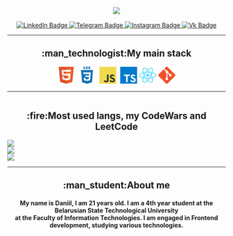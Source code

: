 <div id="header" align="center">
  <img src="https://media.giphy.com/media/bGgsc5mWoryfgKBx1u/giphy.gif" width="100"/>
</div>
<p></p>
<div id="badges" align="center">
  <a href="https://www.linkedin.com/in/daniil-yazvinski-a09523295/">
    <img src="https://img.shields.io/badge/LinkedIn-blue?style=for-the-badge&logo=linkedin&logoColor=white" alt="LinkedIn Badge" />
  </a>
  <a href="https://t.me/danilka_no_population">
    <img src="https://img.shields.io/badge/Telegram-white?style=for-the-badge&logo=telegram&logoColor=blue" alt="Telegram Badge"/>
  </a>
  <a href="https://www.instagram.com/young_homeboy666/">
    <img src="https://img.shields.io/badge/Instagram-gray?style=for-the-badge&logo=instagram&logoColor=pink" alt="Instagram Badge"/>
  </a>
  <a href="https://vk.com/ynw_dy">
    <img src="https://img.shields.io/badge/Vkontakte-blue?style=for-the-badge&logo=vk&logoColor=white" alt="Vk Badge"/>
  </a>
  <hr>
  <div>
    <h2>:man_technologist:My main stack</h2>
    <img src="https://github.com/devicons/devicon/blob/master/icons/html5/html5-original.svg" title="HTML5" alt="HTML" width="40" height="40"/>&nbsp;
    <img src="https://github.com/devicons/devicon/blob/master/icons/css3/css3-plain-wordmark.svg"  title="CSS3" alt="CSS" width="40" height="40"/>&nbsp;
    <img src="https://github.com/devicons/devicon/blob/master/icons/javascript/javascript-original.svg" title="JavaScript" alt="JavaScript" width="40" height="40"/>&nbsp;
    <img src="https://raw.githubusercontent.com/devicons/devicon/55609aa5bd817ff167afce0d965585c92040787a/icons/typescript/typescript-original.svg" title="TypeScript" alt="TypeScript" width="40" height="40"/>
    <img src="https://github.com/devicons/devicon/blob/master/icons/react/react-original.svg" title="React" alt="React" width="40" height="40"/>
    <img src="https://github.com/devicons/devicon/blob/master/icons/git/git-original.svg" title="Git" alt="Git" width="40" height="40"/>
  </div>
  <hr>
</div>

<div align="center" style="display:flex;flex-direction:column;">
  <h2>:fire:Most used langs, my CodeWars and LeetCode</h2> 
      <img src="https://github-readme-stats-mu-silk-14.vercel.app/api/top-langs?username=danilka-no-population&layout=compact&langs_count=8&theme=transparent&exclude_repo=github-readme-stats&card_width=250"/>
       <img width="300" src="https://www.codewars.com/users/danilka_no_population/badges/large"/>
      <img width="300" src="https://leetcard.jacoblin.cool/danilka_no_population?theme=wtf&font=IBM%20Plex%20Mono&card_width=400"/>
</div>
<hr>
<h2 align="center">:man_student:About me</h2>
<h4 align="center">My name is Daniil, I am 21 years old. I am a 4th year student at the Belarusian State Technological University <br>at the Faculty of Information Technologies. I am engaged in Frontend development, studying various technologies.</h4>
 
